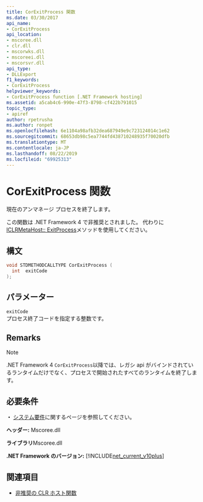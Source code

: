 ```yaml
---
title: CorExitProcess 関数
ms.date: 03/30/2017
api_name:
- CorExitProcess
api_location:
- mscoree.dll
- clr.dll
- mscorwks.dll
- mscoreei.dll
- mscorsvr.dll
api_type:
- DLLExport
f1_keywords:
- CorExitProcess
helpviewer_keywords:
- CorExitProcess function [.NET Framework hosting]
ms.assetid: a5cab4c6-990e-47f3-8798-cf422b791015
topic_type:
- apiref
author: rpetrusha
ms.author: ronpet
ms.openlocfilehash: 6e1104a98afb32dea687949e9c723124014c1e62
ms.sourcegitcommit: 68653db98c5ea7744fd438710248935f70020dfb
ms.translationtype: MT
ms.contentlocale: ja-JP
ms.lasthandoff: 08/22/2019
ms.locfileid: "69925313"
---
```

# <a name="corexitprocess-function"></a>CorExitProcess 関数
現在のアンマネージ プロセスを終了します。  
  
 この関数は .NET Framework 4 で非推奨とされました。 代わりに[ICLRMetaHost:: ExitProcess](../../../../docs/framework/unmanaged-api/hosting/iclrmetahost-exitprocess-method.md)メソッドを使用してください。  
  
## <a name="syntax"></a>構文  
  
```cpp  
void STDMETHODCALLTYPE CorExitProcess (   
  int  exitCode  
);  
```  
  
## <a name="parameters"></a>パラメーター  
 `exitCode`  
 プロセス終了コードを指定する整数です。  
  
## <a name="remarks"></a>Remarks  
  
> [!NOTE]
> .NET Framework 4 `CorExitProcess`以降では、レガシ api がバインドされているランタイムだけでなく、プロセスで開始されたすべてのランタイムを終了します。  
  
## <a name="requirements"></a>必要条件  
 **・** [システム要件](../../../../docs/framework/get-started/system-requirements.md)に関するページを参照してください。  
  
 **ヘッダー:** Mscoree.dll  
  
 **ライブラリ**Mscoree.dll  
  
 **.NET Framework のバージョン:** [!INCLUDE[net_current_v10plus](../../../../includes/net-current-v10plus-md.md)]  
  
## <a name="see-also"></a>関連項目

- [非推奨の CLR ホスト関数](../../../../docs/framework/unmanaged-api/hosting/deprecated-clr-hosting-functions.md)
